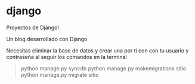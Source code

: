 # django
Proyectos de Django!

Un blog desarrollado con Django

Necesitas eliminar la base de datos y crear una por ti con con tu usuario y contraseña al seguir los comandos en la terminal

>python manage.py syncdb 
>python manage.py makemigrations sitio
>python manage.py migrate sitio


